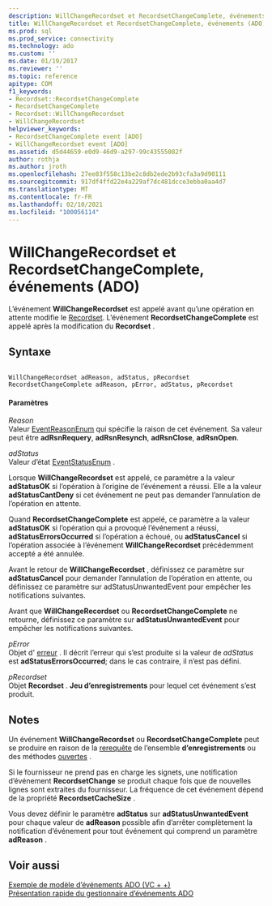 ```yaml
---
description: WillChangeRecordset et RecordsetChangeComplete, événements (ADO)
title: WillChangeRecordset et RecordsetChangeComplete, événements (ADO) | Microsoft Docs
ms.prod: sql
ms.prod_service: connectivity
ms.technology: ado
ms.custom: ''
ms.date: 01/19/2017
ms.reviewer: ''
ms.topic: reference
apitype: COM
f1_keywords:
- Recordset::RecordsetChangeComplete
- RecordsetChangeComplete
- Recordset::WillChangeRecordset
- WillChangeRecordset
helpviewer_keywords:
- RecordsetChangeComplete event [ADO]
- WillChangeRecordset event [ADO]
ms.assetid: d5d44659-e0d9-46d9-a297-99c43555082f
author: rothja
ms.author: jroth
ms.openlocfilehash: 27ee83f558c13be2c8db2ede2b93cfa3a9d90111
ms.sourcegitcommit: 917df4ffd22e4a229af7dc481dcce3ebba0aa4d7
ms.translationtype: MT
ms.contentlocale: fr-FR
ms.lasthandoff: 02/10/2021
ms.locfileid: "100056114"
---
```

# <a name="willchangerecordset-and-recordsetchangecomplete-events-ado"></a>WillChangeRecordset et RecordsetChangeComplete, événements (ADO)
L’événement **WillChangeRecordset** est appelé avant qu’une opération en attente modifie le [Recordset](./recordset-object-ado.md). L’événement **RecordsetChangeComplete** est appelé après la modification du **Recordset** .  
  
## <a name="syntax"></a>Syntaxe  
  
```  
  
WillChangeRecordset adReason, adStatus, pRecordset  
RecordsetChangeComplete adReason, pError, adStatus, pRecordset  
```  
  
#### <a name="parameters"></a>Paramètres  
 *Reason*  
 Valeur [EventReasonEnum](./eventreasonenum.md) qui spécifie la raison de cet événement. Sa valeur peut être **adRsnRequery**, **adRsnResynch**, **adRsnClose**, **adRsnOpen**.  
  
 *adStatus*  
 Valeur d’état [EventStatusEnum](./eventstatusenum.md) .  
  
 Lorsque **WillChangeRecordset** est appelé, ce paramètre a la valeur **adStatusOK** si l’opération à l’origine de l’événement a réussi. Elle a la valeur **adStatusCantDeny** si cet événement ne peut pas demander l’annulation de l’opération en attente.  
  
 Quand **RecordsetChangeComplete** est appelé, ce paramètre a la valeur **adStatusOK** si l’opération qui a provoqué l’événement a réussi, **adStatusErrorsOccurred** si l’opération a échoué, ou **adStatusCancel** si l’opération associée à l’événement **WillChangeRecordset** précédemment accepté a été annulée.  
  
 Avant le retour de **WillChangeRecordset** , définissez ce paramètre sur **adStatusCancel** pour demander l’annulation de l’opération en attente, ou définissez ce paramètre sur adStatusUnwantedEvent pour empêcher les notifications suivantes.  
  
 Avant que **WillChangeRecordset** ou **RecordsetChangeComplete** ne retourne, définissez ce paramètre sur **adStatusUnwantedEvent** pour empêcher les notifications suivantes.  
  
 *pError*  
 Objet d' [erreur](./error-object.md) . Il décrit l’erreur qui s’est produite si la valeur de *adStatus* est **adStatusErrorsOccurred**; dans le cas contraire, il n’est pas défini.  
  
 *pRecordset*  
 Objet **Recordset** . **Jeu d’enregistrements** pour lequel cet événement s’est produit.  
  
## <a name="remarks"></a>Notes  
 Un événement **WillChangeRecordset** ou **RecordsetChangeComplete** peut se produire en raison de la [rerequête](./requery-method.md) de l’ensemble **d’enregistrements** ou des méthodes [ouvertes](./open-method-ado-recordset.md) .  
  
 Si le fournisseur ne prend pas en charge les signets, une notification d’événement **RecordsetChange** se produit chaque fois que de nouvelles lignes sont extraites du fournisseur. La fréquence de cet événement dépend de la propriété **RecordsetCacheSize** .  
  
 Vous devez définir le paramètre **adStatus** sur **adStatusUnwantedEvent** pour chaque valeur de **adReason** possible afin d’arrêter complètement la notification d’événement pour tout événement qui comprend un paramètre **adReason** .  
  
## <a name="see-also"></a>Voir aussi  
 [Exemple de modèle d’événements ADO (VC + +)](./ado-events-model-example-vc.md)   
 [Présentation rapide du gestionnaire d’événements ADO](../../guide/data/ado-event-handler-summary.md)